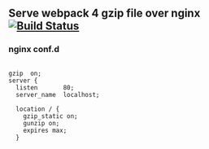 ## Serve webpack 4 gzip file over nginx [![Build Status](https://travis-ci.org/ganny26/tizzy-app.svg?branch=master)](https://travis-ci.org/ganny26/tizzy-app)
 
### nginx conf.d

```

gzip  on;
server {
  listen       80;
  server_name  localhost;
    
  location / {
    gzip_static on;
    gunzip on;
    expires max;
  }

```
